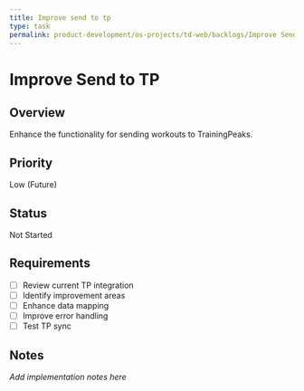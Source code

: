```yaml
---
title: Improve send to tp
type: task
permalink: product-development/os-projects/td-web/backlogs/Improve Send to TP
---
```


# Improve Send to TP

## Overview
Enhance the functionality for sending workouts to TrainingPeaks.

## Priority
Low (Future)

## Status
Not Started

## Requirements
- [ ] Review current TP integration
- [ ] Identify improvement areas
- [ ] Enhance data mapping
- [ ] Improve error handling
- [ ] Test TP sync

## Notes
_Add implementation notes here_